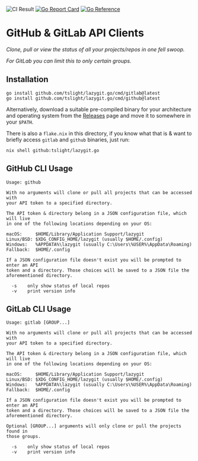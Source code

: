  ![CI Result](https://github.com/tslight/lazygit.go/actions/workflows/build.yml/badge.svg?event=push) [![Go Report Card](https://goreportcard.com/badge/github.com/tslight/lazygit.go)](https://goreportcard.com/report/github.com/tslight/lazygit.go) [![Go Reference](https://pkg.go.dev/badge/github.com/tslight/lazygit.go.svg)](https://pkg.go.dev/github.com/tslight/lazygit.go)
# GitHub & GitLab API Clients

*Clone, pull or view the status of all your projects/repos in one fell swoop.*

*For GitLab you can limit this to only certain groups.*

## Installation

``` shell
go install github.com/tslight/lazygit.go/cmd/gitlab@latest
go install github.com/tslight/lazygit.go/cmd/github@latest
```

Alternatively, download a suitable pre-compiled binary for your architecture
and operating system from the
[Releases](https://github.com/tslight/lazygit.go/releases) page and move it to
somewhere in your `$PATH`.

There is also a `flake.nix` in this directory, if you know what that is & want
to briefly access `gitlab` and `github` binaries, just run:

``` shell
nix shell github:tslight/lazygit.go
```

## GitHub CLI Usage

``` text
Usage: github

With no arguments will clone or pull all projects that can be accessed with
your API token to a specified directory.

The API token & directory belong in a JSON configuration file, which will live
in one of the following locations depending on your OS:

macOS:     $HOME/Library/Application Support/lazygit
Linux/BSD: $XDG_CONFIG_HOME/lazygit (usually $HOME/.config)
Windows:   %APPDATA%\lazygit (usually C:\Users\%USER%\AppData\Roaming)
Fallback:  $HOME/.config

If a JSON configuration file doesn't exist you will be prompted to enter an API
token and a directory. Those choices will be saved to a JSON file the
aforementioned directory.

  -s    only show status of local repos
  -v    print version info
```

## GitLab CLI Usage

``` text
Usage: gitlab [GROUP...]

With no arguments will clone or pull all projects that can be accessed with
your API token to a specified directory.

The API token & directory belong in a JSON configuration file, which will live
in one of the following locations depending on your OS:

macOS:     $HOME/Library/Application Support/lazygit
Linux/BSD: $XDG_CONFIG_HOME/lazygit (usually $HOME/.config)
Windows:   %APPDATA%\lazygit (usually C:\Users\%USER%\AppData\Roaming)
Fallback:  $HOME/.config

If a JSON configuration file doesn't exist you will be prompted to enter an API
token and a directory. Those choices will be saved to a JSON file the
aforementioned directory.

Optional [GROUP...] arguments will only clone or pull the projects found in
those groups.

  -s    only show status of local repos
  -v    print version info
```
